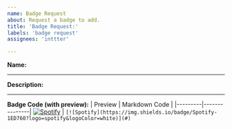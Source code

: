 ```yaml
---
name: Badge Request
about: Request a badge to add.
title: 'Badge Request:'
labels: 'badge request'
assignees: 'inttter'

---
```

<!-- Insert the name of the badge below !-->
**Name:**

---
<!-- Insert the description of the badge, ie. what is it about, what does the thing relating to the badge do? !-->
**Description:**

---
<!-- Insert your markdown preview along with the code for it. !-->

<!-- BELOW IS AN EXAMPLE, REPLACE WITH YOUR BADGE!!!!! !-->

**Badge Code (with preview):**
| Preview | Markdown Code |
|---------|---------------|
[![Spotify](https://img.shields.io/badge/Spotify-1ED760?logo=spotify&logoColor=white)](#) | `[![Spotify](https://img.shields.io/badge/Spotify-1ED760?logo=spotify&logoColor=white)](#)`